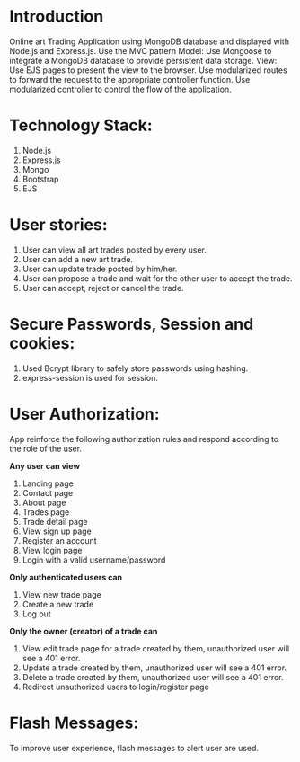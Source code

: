 # Introduction
Online art Trading Application using MongoDB database and displayed with Node.js and Express.js.
Use the MVC pattern
Model:  Use Mongoose to integrate a MongoDB database to provide persistent data storage.
View: Use EJS pages to present the view to the browser.
Use modularized routes to forward the request to the appropriate controller function.
Use modularized controller to control the flow of the application.

# Technology Stack:
1) Node.js
2) Express.js
3) Mongo
4) Bootstrap
5) EJS

# User stories:
1) User can view all art trades posted by every user.
2) User can add a new art trade.
3) User can update trade posted by him/her.
4) User can propose a trade and wait for the other user to accept the trade.
5) User can accept, reject or cancel the trade.

# Secure Passwords, Session and cookies:
1) Used Bcrypt library to safely store passwords using hashing.
2) express-session is used for session.
# User Authorization:
App reinforce the following authorization rules and respond according to the role of the user.

**Any user can view**
1) Landing page
2) Contact page
3) About page
4) Trades page
5) Trade detail page
6) View sign up page
7) Register an account
8) View login page
9) Login with a valid username/password

**Only authenticated users can**
1) View new trade page
2) Create a new trade
3) Log out

**Only the owner (creator) of a trade can**
1) View edit trade page for a trade created by them, unauthorized user will see a 401 error.
2) Update a trade created by them, unauthorized user will see a 401 error.
3) Delete a trade created by them, unauthorized user will see a 401 error.
4) Redirect unauthorized users to login/register page

# Flash Messages:
To improve user experience, flash messages to alert user are used.

